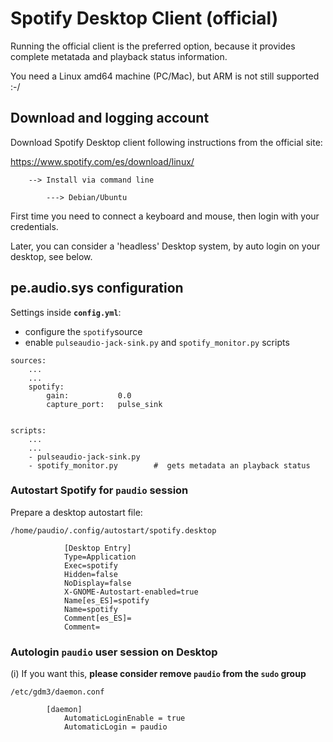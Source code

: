 # Spotify Desktop Client (official)

Running the official client is the preferred option, because it provides complete metatada and playback status information.

You need a Linux amd64 machine (PC/Mac), but ARM is not still supported :-/

## Download and logging account

Download Spotify Desktop client following instructions from the official site:

https://www.spotify.com/es/download/linux/

        --> Install via command line

            ---> Debian/Ubuntu

First time you need to connect a keyboard and mouse, then login with your credentials.

Later, you can consider a 'headless' Desktop system, by auto login on your desktop, see below.


## pe.audio.sys configuration

Settings inside **`config.yml`**:

- configure the `spotify`source 
- enable `pulseaudio-jack-sink.py` and `spotify_monitor.py` scripts

```
sources:
    ...
    ...
    spotify:
        gain:           0.0
        capture_port:   pulse_sink


scripts:
    ...
    ...
    - pulseaudio-jack-sink.py
    - spotify_monitor.py        #  gets metadata an playback status
```

### Autostart Spotify for `paudio` session

Prepare a desktop autostart file:

    /home/paudio/.config/autostart/spotify.desktop 

                [Desktop Entry]
                Type=Application
                Exec=spotify
                Hidden=false
                NoDisplay=false
                X-GNOME-Autostart-enabled=true
                Name[es_ES]=spotify
                Name=spotify
                Comment[es_ES]=
                Comment=

### Autologin `paudio` user session on Desktop


(i) If you want this, **please consider remove `paudio` from the `sudo` group**


    /etc/gdm3/daemon.conf 

            [daemon]
                AutomaticLoginEnable = true
                AutomaticLogin = paudio




